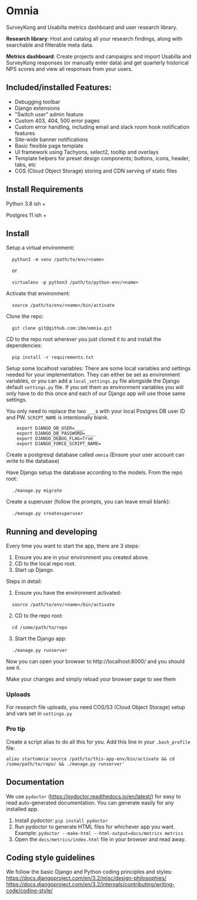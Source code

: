 # Omnia
SurveyKong and Usabilla metrics dashboard and user research library. 

**Research library**: Host and catalog all your research findings, along with searchable and filterable meta data.

**Metrics dashboard**:  Create projects and campaigns and import Usabilla and SurveyKong responses (or manually enter data) and get quarterly historical NPS scores and view all responses from your users.


## Included/installed Features:
- Debugging toolbar
- Django extensions
- "Switch user" admin feature
- Custom 403, 404, 500 error pages
- Custom error handling, including email and slack room hook notification features
- Site-wide banner notifications
- Basic flexible page template
- UI framework using Tachyons, select2, tooltip and overlays
- Template helpers for preset design components; buttons, icons, header, tabs, etc
- COS (Cloud Object Storage) storing and CDN serving of static files


## Install Requirements

Python 3.8 ish +

Postgres 11 ish +

## Install

Setup a virtual environment:

&nbsp; &nbsp; `python3 -m venv /path/to/env/<name>`

&nbsp; &nbsp; or

&nbsp; &nbsp; `virtualenv -p python3 /path/to/python-env/<name>`


Activate that environment:

&nbsp; &nbsp; `source /path/to/env/<name>/bin/activate`


Clone the repo:

&nbsp; &nbsp; `git clone git@github.com:ibm/omnia.git`


CD to the repo root wherever you just cloned it to and install the dependencies:

&nbsp; &nbsp; `pip install -r requirements.txt`

Setup some localhost variables:
There are some local variables and settings needed for your implementation. They can either be set as environment variables, or you can add a `local_settings.py` file alongside the Django default `settings.py` file. 
If you set them as environment variables you will only have to do this once and each of our Django app will use those same settings.

You only need to replace the two `___`s with your local Postgres DB user ID and PW. 
`SCRIPT_NAME` is intentionally blank.


```
    export DJANGO_DB_USER=____
    export DJANGO_DB_PASSWORD=____
    export DJANGO_DEBUG_FLAG=True
    export DJANGO_FORCE_SCRIPT_NAME=
```
    
Create a postgresql database called `omnia`
(Ensure your user account can write to the database)


Have Django setup the database according to the models. From the repo root:

&nbsp; &nbsp; `./manage.py migrate`

Create a superuser (follow the prompts, you can leave email blank):

&nbsp; &nbsp; `./manage.py createsuperuser`

## Running and developing

Every time you want to start the app, there are 3 steps:
1. Ensure you are in your environment you created above.
2. CD to the local repo root.
3. Start up Django.
 
Steps in detail: 

1. Ensure you have the environment activated:

&nbsp; &nbsp; `source /path/to/env/<name>/bin/activate`

2. CD to the repo root:

&nbsp; &nbsp; `cd /some/path/to/repo`

3. Start the Django app:

&nbsp; &nbsp; `./manage.py runserver`

Now you can open your browser to http://localhost:8000/  and you should see it.

Make your changes and simply reload your browser page to see them


### Uploads
For research file uploads, you need COS/S3 (Cloud Object Storage) setup and vars set in `settings.py`


### Pro tip
Create a script alias to do all this for you. Add this line in your `.bash_profile` file:

`alias startomnia'source /path/to/this-app-env/bin/activate && cd /some/path/to/repo/ && ./manage.py runserver'`


## Documentation
We use `pydoctor` (https://pydoctor.readthedocs.io/en/latest/) for easy to read auto-generated documentation.
You can generate easily for any installed app.
1. Install pydoctor:  `pip install pydoctor`
2. Run pydoctor to generate HTML files for whichever app you want. Example:  `pydoctor --make-html --html-output=docs/metrics metrics`
3. Open the `docs/metrics/index.html` file in your browser and read away.

 
## Coding style guidelines
 
We follow the basic Django and Python coding principles and styles:  
https://docs.djangoproject.com/en/3.2/misc/design-philosophies/  
https://docs.djangoproject.com/en/3.2/internals/contributing/writing-code/coding-style/  

 
  &nbsp;
  
